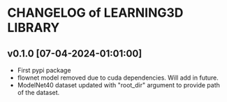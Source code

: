 # CHANGELOG of LEARNING3D LIBRARY

## v0.1.0 [07-04-2024-01:01:00]
* First pypi package
* flownet model removed due to cuda dependencies. Will add in future.
* ModelNet40 dataset updated with "root_dir" argument to provide path of the dataset.